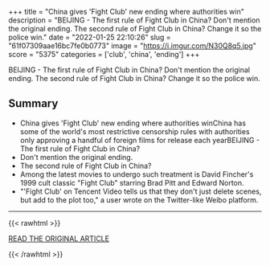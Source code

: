 +++
title = "China gives 'Fight Club' new ending where authorities win"
description = "BEIJING - The first rule of Fight Club in China? Don't mention the original ending. The second rule of Fight Club in China? Change it so the police win."
date = "2022-01-25 22:10:26"
slug = "61f07309aae16bc7fe0b0773"
image = "https://i.imgur.com/N30Q8q5.jpg"
score = "5375"
categories = ['club', 'china', 'ending']
+++

BEIJING - The first rule of Fight Club in China? Don't mention the original ending. The second rule of Fight Club in China? Change it so the police win.

## Summary

- China gives 'Fight Club' new ending where authorities winChina has some of the world's most restrictive censorship rules with authorities only approving a handful of foreign films for release each yearBEIJING - The first rule of Fight Club in China?
- Don't mention the original ending.
- The second rule of Fight Club in China?
- Among the latest movies to undergo such treatment is David Fincher's 1999 cult classic "Fight Club" starring Brad Pitt and Edward Norton.
- "'Fight Club' on Tencent Video tells us that they don't just delete scenes, but add to the plot too," a user wrote on the Twitter-like Weibo platform.

---

{{< rawhtml >}}
  <p class="article-category">
    <a target="_blank" href="https://www.bangkokpost.com/world/2253199/china-gives-fight-club-new-ending-where-authorities-win">READ THE ORIGINAL ARTICLE</a>
  </p>
{{< /rawhtml >}}
